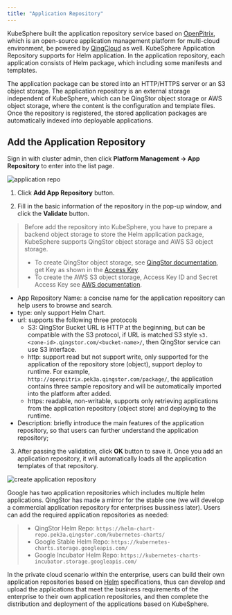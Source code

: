 ```yaml
---
title: "Application Repository"
---
```


KubeSphere built the application repository service based on [OpenPitrix](https://openpitrix.io), which is an open-source application management
platform for multi-cloud environment, be powered by [QingCloud](https://www.qingcloud.com) as well. 
KubeSphere Application Repository supports for Helm application. In the application repository, each application consists of Helm package, which including some manifests and templates.

The application package can be stored into an HTTP/HTTPS server or an S3 object storage. The  application repository is an external storage independent of KubeSphere, which can be QingStor object storage or AWS object storage, where the content is the configuration and template files. Once the repository is registered, the stored application packages are automatically indexed into deployable applications.

## Add the Application Repository

Sign in with cluster admin, then click **Platform Management → App Repository** to enter into the list page.

![application repo](/ae-apprepo_list-en.png)

1. Click **Add App Repository** button.

2. Fill in the basic information of the repository in the pop-up window, and click the **Validate** button.

> Before add the repository into KubeSphere, you have to prepare a backend object storage to store the Helm application package, KubeSphere supports QingStor object storage and AWS S3 object storage.
> - To create QingStor object storage, see [QingStor documentation](https://docs.qingcloud.com/qingstor/guide/bucket_manage.html#%E5%88%9B%E5%BB%BA-bucket), get Key as shown in the [Access Key](https://docs.qingcloud.com/qingstor/api/common/signature.html#%E8%8E%B7%E5%8F%96-access-key). 
> - To create the AWS S3 object storage, Access Key ID and Secret Access Key see [AWS documentation](https://docs.aws.amazon.com/zh_cn/general/latest/gr/managing-aws-access-keys.html).

- App Repository Name: a concise name for the application repository can help users to browse and search.
- type: only support Helm Chart.
- url: supports the following three protocols
    - S3: QingStor Bucket URL is HTTP at the beginning, but can be compatible with the S3 protocol, if URL is matched S3 style `s3.<zone-id>.qingstor.com/<bucket-name>/`, then QingStor service can use S3 interface.
    - http: support read but not support write, only supported for the application of the repository store (object), support deploy to runtime. For example, `http://openpitrix.pek3a.qingstor.com/package/`, the application contains three sample repository and will be automatically imported into the platform after added.
    - https: readable, non-writable, supports only retrieving applications from the application repository (object store) and deploying to the runtime.
- Description: briefly introduce the main features of the application repository, so that users can further understand the application repository;

3. After passing the validation, click **OK** button to save it. Once you add an application repository, it will automatically loads all the application templates of that repository.

![create application repository](/repo-basic-en.png)

Google has two application repositories which includes multiple helm applications. QingStor has made a mirror for the stable one (we will develop a commercial application repository for enterprises bussiness later). Users can add the required application repositories as needed:

> - QingStor Helm Repo: `https://helm-chart-repo.pek3a.qingstor.com/kubernetes-charts/`
> - Google Stable Helm Repo: `https://kubernetes-charts.storage.googleapis.com/`
> - Google Incubator Helm Repo: `https://kubernetes-charts-incubator.storage.googleapis.com/`

In the private cloud scenario within the enterprise, users can build their own application repositories based on [Helm](https://helm.sh) specifications, thus can develop and upload the applications that meet the business requirements of the enterprise to their own application repositories, and then complete the distribution and deployment of the applications based on KubeSphere.
